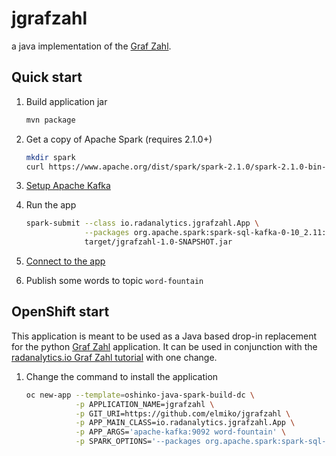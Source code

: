 # jgrafzahl

a java implementation of the [Graf Zahl](https://github.com/mattf/grafzahl).

## Quick start

1. Build application jar
   ```bash
   mvn package
   ```

1. Get a copy of Apache Spark (requires 2.1.0+)
   ```bash
   mkdir spark
   curl https://www.apache.org/dist/spark/spark-2.1.0/spark-2.1.0-bin-hadoop2.7.tgz | tar zx -C spark --strip-components=1
   ```

1. [Setup Apache Kafka](https://kafka.apache.org/documentation.html#quickstart)

1. Run the app
   ```bash
   spark-submit --class io.radanalytics.jgrafzahl.App \
                --packages org.apache.spark:spark-sql-kafka-0-10_2.11:2.1.0,com.sparkjava:spark-core:2.5.5,org.glassfish:javax.json:1.0.4 \
                target/jgrafzahl-1.0-SNAPSHOT.jar
   ```

1. [Connect to the app](http://127.0.0.1:8080)

1. Publish some words to topic `word-fountain`

## OpenShift start

This application is meant to be used as a Java based drop-in replacement for
the python [Graf Zahl](https://github.com/mattf/grafzahl) application. It can
be used in conjunction with the
[radanalytics.io Graf Zahl tutorial](http://radanalytics.io/applications/grafzahl)
with one change.

1. Change the command to install the application
   ```bash
   oc new-app --template=oshinko-java-spark-build-dc \
              -p APPLICATION_NAME=jgrafzahl \
              -p GIT_URI=https://github.com/elmiko/jgrafzahl \
              -p APP_MAIN_CLASS=io.radanalytics.jgrafzahl.App \
              -p APP_ARGS='apache-kafka:9092 word-fountain' \
              -p SPARK_OPTIONS='--packages org.apache.spark:spark-sql-kafka-0-10_2.11:2.1.0,com.sparkjava:spark-core:2.5.5,org.glassfish:javax.json:1.0.4  --conf spark.jars.ivy=/tmp/.ivy2'
   ```

